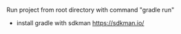 Run project from root directory with command "gradle run"
  - install gradle with sdkman https://sdkman.io/
